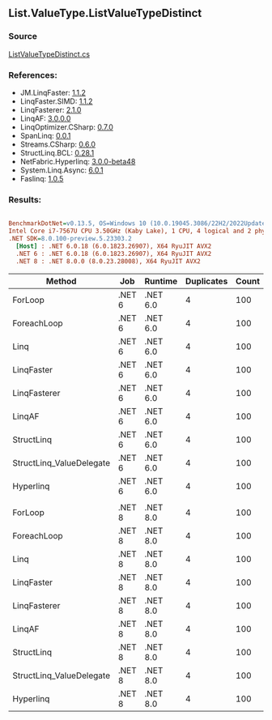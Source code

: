 ﻿## List.ValueType.ListValueTypeDistinct

### Source
[ListValueTypeDistinct.cs](../LinqBenchmarks/List/ValueType/ListValueTypeDistinct.cs)

### References:
- JM.LinqFaster: [1.1.2](https://www.nuget.org/packages/JM.LinqFaster/1.1.2)
- LinqFaster.SIMD: [1.1.2](https://www.nuget.org/packages/LinqFaster.SIMD/1.0.3)
- LinqFasterer: [2.1.0](https://www.nuget.org/packages/LinqFasterer/2.1.0)
- LinqAF: [3.0.0.0](https://www.nuget.org/packages/LinqAF/3.0.0.0)
- LinqOptimizer.CSharp: [0.7.0](https://www.nuget.org/packages/LinqOptimizer.CSharp/0.7.0)
- SpanLinq: [0.0.1](https://www.nuget.org/packages/SpanLinq/0.0.1)
- Streams.CSharp: [0.6.0](https://www.nuget.org/packages/Streams.CSharp/0.6.0)
- StructLinq.BCL: [0.28.1](https://www.nuget.org/packages/StructLinq/0.28.1)
- NetFabric.Hyperlinq: [3.0.0-beta48](https://www.nuget.org/packages/NetFabric.Hyperlinq/3.0.0-beta48)
- System.Linq.Async: [6.0.1](https://www.nuget.org/packages/System.Linq.Async/6.0.1)
- Faslinq: [1.0.5](https://www.nuget.org/packages/Faslinq/1.0.5)

### Results:
``` ini

BenchmarkDotNet=v0.13.5, OS=Windows 10 (10.0.19045.3086/22H2/2022Update)
Intel Core i7-7567U CPU 3.50GHz (Kaby Lake), 1 CPU, 4 logical and 2 physical cores
.NET SDK=8.0.100-preview.5.23303.2
  [Host] : .NET 6.0.18 (6.0.1823.26907), X64 RyuJIT AVX2
  .NET 6 : .NET 6.0.18 (6.0.1823.26907), X64 RyuJIT AVX2
  .NET 8 : .NET 8.0.0 (8.0.23.28008), X64 RyuJIT AVX2


```
|                   Method |    Job |  Runtime | Duplicates | Count |      Mean |     Error |    StdDev |    Median |        Ratio | RatioSD |    Gen0 | Allocated |     Alloc Ratio |
|------------------------- |------- |--------- |----------- |------ |----------:|----------:|----------:|----------:|-------------:|--------:|--------:|----------:|----------------:|
|                  ForLoop | .NET 6 | .NET 6.0 |          4 |   100 | 14.164 μs | 0.3346 μs | 0.9707 μs | 13.666 μs |     baseline |         | 12.8174 |   26976 B |                 |
|              ForeachLoop | .NET 6 | .NET 6.0 |          4 |   100 | 14.219 μs | 0.2810 μs | 0.7353 μs | 13.882 μs | 1.01x slower |   0.07x | 12.8174 |   26976 B |     1.000x more |
|                     Linq | .NET 6 | .NET 6.0 |          4 |   100 | 16.482 μs | 0.2573 μs | 0.2643 μs | 16.420 μs | 1.17x slower |   0.05x | 12.8174 |   26912 B |     1.002x less |
|               LinqFaster | .NET 6 | .NET 6.0 |          4 |   100 |  2.788 μs | 0.0539 μs | 0.0529 μs |  2.774 μs | 5.08x faster |   0.27x |  0.0076 |      24 B | 1,124.000x less |
|             LinqFasterer | .NET 6 | .NET 6.0 |          4 |   100 | 16.468 μs | 0.1213 μs | 0.0947 μs | 16.441 μs | 1.18x slower |   0.05x | 34.8816 |   73168 B |     2.712x more |
|                   LinqAF | .NET 6 | .NET 6.0 |          4 |   100 | 80.292 μs | 0.5680 μs | 0.4743 μs | 80.283 μs | 5.76x slower |   0.21x | 19.8975 |   41936 B |     1.555x more |
|               StructLinq | .NET 6 | .NET 6.0 |          4 |   100 | 14.388 μs | 0.2849 μs | 0.2379 μs | 14.326 μs | 1.03x slower |   0.05x |  0.0305 |      64 B |   421.500x less |
| StructLinq_ValueDelegate | .NET 6 | .NET 6.0 |          4 |   100 |  4.738 μs | 0.0222 μs | 0.0173 μs |  4.732 μs | 2.94x faster |   0.12x |       - |         - |              NA |
|                Hyperlinq | .NET 6 | .NET 6.0 |          4 |   100 | 13.078 μs | 0.2580 μs | 0.5876 μs | 12.765 μs | 1.08x faster |   0.10x |       - |         - |              NA |
|                          |        |          |            |       |           |           |           |           |              |         |         |           |                 |
|                  ForLoop | .NET 8 | .NET 8.0 |          4 |   100 | 12.636 μs | 0.2518 μs | 0.7144 μs | 12.316 μs |     baseline |         | 12.8937 |   26976 B |                 |
|              ForeachLoop | .NET 8 | .NET 8.0 |          4 |   100 | 13.366 μs | 0.2665 μs | 0.7021 μs | 13.070 μs | 1.06x slower |   0.09x | 12.8937 |   26976 B |     1.000x more |
|                     Linq | .NET 8 | .NET 8.0 |          4 |   100 | 14.516 μs | 0.3601 μs | 1.0449 μs | 13.966 μs | 1.15x slower |   0.08x | 12.8174 |   26912 B |     1.002x less |
|               LinqFaster | .NET 8 | .NET 8.0 |          4 |   100 |  1.923 μs | 0.0366 μs | 0.0501 μs |  1.905 μs | 6.60x faster |   0.39x |  0.0114 |      24 B | 1,124.000x less |
|             LinqFasterer | .NET 8 | .NET 8.0 |          4 |   100 | 20.179 μs | 0.7830 μs | 2.2341 μs | 20.915 μs | 1.60x slower |   0.20x | 34.8816 |   73168 B |     2.712x more |
|                   LinqAF | .NET 8 | .NET 8.0 |          4 |   100 | 64.375 μs | 2.7716 μs | 8.1722 μs | 62.255 μs | 5.15x slower |   0.68x | 20.2637 |   42464 B |     1.574x more |
|               StructLinq | .NET 8 | .NET 8.0 |          4 |   100 | 12.136 μs | 0.2415 μs | 0.5970 μs | 11.865 μs | 1.05x faster |   0.08x |  0.0305 |      64 B |   421.500x less |
| StructLinq_ValueDelegate | .NET 8 | .NET 8.0 |          4 |   100 |  3.819 μs | 0.0764 μs | 0.1958 μs |  3.725 μs | 3.31x faster |   0.20x |       - |         - |              NA |
|                Hyperlinq | .NET 8 | .NET 8.0 |          4 |   100 | 11.874 μs | 0.1083 μs | 0.0904 μs | 11.855 μs | 1.05x faster |   0.04x |       - |         - |              NA |
